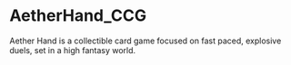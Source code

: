 # AetherHand_CCG
 Aether Hand is a collectible card game focused on fast paced, explosive duels, set in a high fantasy world.
